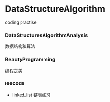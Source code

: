 # DataStructureAlgorithm
coding practise

### DataStructuresAlgorithmAnalysis
数据结构和算法
### BeautyProgramming
编程之美
### leecode


+ linked_list   链表练习
